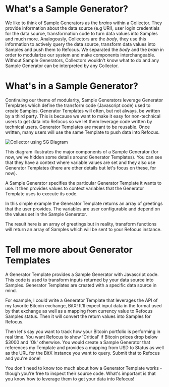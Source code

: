 # What's a Sample Generator?

We like to think of Sample Generators as the *brains* within a Collector. They provide information about the data source (e.g URI), user login credentials for the data source, transformation code to turn data values into Samples and much more. Analogously, Collectors are the *body*, they use this information to actively query the data source, transform data values into Samples and push them to Refocus.  We separated the *body* and the *brain* in order to modularize our system and make components interchangeable. Without Sample Generators, Collectors wouldn't know what to do and any Sample Generator can be interpreted by any Collector.

# What's in a Sample Generator?

Continuing our theme of modularity, Sample Generators leverage Generator Templates which define the transform code (Javascript code) used to create Samples. Generator Templates will often, but not always, be written by a third party. This is because we want to make it easy for non-technical users to get data into Refocus so we let them leverage code written by technical users. Generator Templates are meant to be reusable. Once written, many users will use the same Template to push data into Refocus. 

![Collector using SG Diagram](../assets/SGDiagram.jpeg)

This diagram illustrates the major components of a Sample Generator (for now, we've hidden some details around Generator Templates). You can see that they have a context where variable values are set and they also use Generator Templates (there are other details but let's focus on these, for now). 

A Sample Generator specifies the particular Generator Template it wants to use. It then provides values to context variables that the Generator Template uses to execute its code.

In this simple example the Generator Template returns an array of greetings that the user provides. The variables are user configurable and depend on the values set in the Sample Generator. 

The result here is an array of greetings but in reality, transform functions will return an array of Samples which will be sent to your Refocus instance. 



# Tell me more about Generator Templates

A Generator Template provides a Sample Generator with Javascript code. This code is used to transform inputs returned by your data source into Samples. Generator Templates are created with a specific data source in mind.

For example, I could write a Generator Template that leverages the API of my favorite Bitcoin exchange, BitX! It'll expect input data in the format used by that exchange as well as a mapping from currency value to Refocus Samples status. Then it will convert the return values into Samples for Refocus. 

Then let's say you want to track how your Bitcoin portfolio is performing in real time. You want Refocus to show 'Critical' if Bitcoin prices drop below $3000 and 'Ok' otherwise. You would create a Sample Generator that references my Template and provides a mapping from USD to Status as well as the URL for the BitX instance you want to query. Submit that to Refocus and you're done!

You don't need to know too much about how a Generator Template works - though you're free to inspect their source code.
What's important is that you know how to leverage them to get your data into Refocus!

